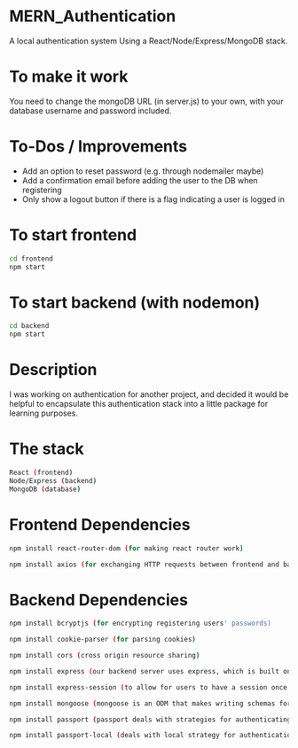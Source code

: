 # MERN_Authentication
A local authentication system Using a React/Node/Express/MongoDB stack.

# To make it work
You need to change the mongoDB URL (in server.js) to your own, with your database username and password included.

# To-Dos / Improvements
- Add an option to reset password (e.g. through nodemailer maybe)
- Add a confirmation email before adding the user to the DB when registering
- Only show a logout button if there is a flag indicating a user is logged in

# To start frontend
```bash
cd frontend
npm start
```

# To start backend (with nodemon)
```bash
cd backend
npm start
```

# Description

I was working on authentication for another project, and decided it would be helpful to encapsulate this authentication stack into a little package for learning purposes.


# The stack
```bash
React (frontend)
Node/Express (backend)
MongoDB (database)
```

# Frontend Dependencies
```bash
npm install react-router-dom (for making react router work)
```
```bash
npm install axios (for exchanging HTTP requests between frontend and backend)
```

# Backend Dependencies
```bash
npm install bcryptjs (for encrypting registering users' passwords)
```
```bash
npm install cookie-parser (for parsing cookies)
```
```bash
npm install cors (cross origin resource sharing)
```
```bash
npm install express (our backend server uses express, which is built on top of node.js)
```
```bash
npm install express-session (to allow for users to have a session once logged in)
```
```bash
npm install mongoose (mongoose is an ODM that makes writing schemas for MongoDB extremely easy)
```
```bash
npm install passport (passport deals with strategies for authenticating users making POST requests from the login page)
```
```bash
npm install passport-local (deals with local strategy for authentication (i.e. using a local username and password))
```
